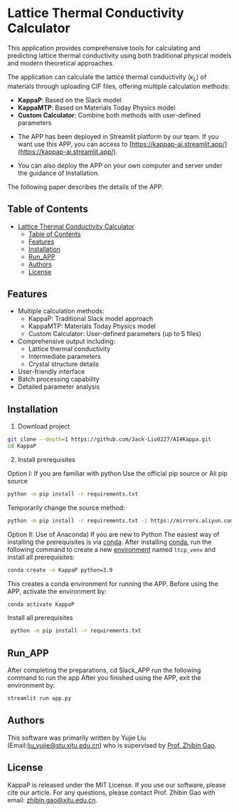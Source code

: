 # Lattice Thermal Conductivity Calculator

This application provides comprehensive tools for calculating and predicting lattice thermal conductivity using both traditional physical models and modern theoretical approaches.

The application can calculate the lattice thermal conductivity ($\kappa_L$) of materials through uploading CIF files, offering multiple calculation methods:
- **KappaP**: Based on the Slack model
- **KappaMTP**: Based on Materials Today Physics model
- **Custom Calculator**: Combine both methods with user-defined parameters

* The APP has been deployed in Streamlit platform by our team. If you want use this APP, you can access to [https://kappap-ai.streamlit.app/](https://kappap-ai.streamlit.app/).

* You can also deploy the APP on your own computer and server under the guidance of Installation.

The following paper describes the details of the APP.

## Table of Contents

- [Lattice Thermal Conductivity Calculator](#lattice-thermal-conductivity-calculator)
  - [Table of Contents](#table-of-contents)
  - [Features](#features)
  - [Installation](#installation)
  - [Run\_APP](#run_app)
  - [Authors](#authors)
  - [License](#license)

## Features

- Multiple calculation methods:
  - KappaP: Traditional Slack model approach
  - KappaMTP: Materials Today Physics model
  - Custom Calculator: User-defined parameters (up to 5 files)
- Comprehensive output including:
  - Lattice thermal conductivity
  - Intermediate parameters
  - Crystal structure details
- User-friendly interface
- Batch processing capability
- Detailed parameter analysis

## Installation


1. Download project

  ```bash
  git clone --depth=1 https://github.com/Jack-Liu0227/AI4Kappa.git
  cd KappaP
  ```
2. Install prerequisites

Option I: If you are familiar with python
    Use the official pip source or Ali pip source
  
  ```bash
  python -m pip install -r requirements.txt 
  ```
  
  Temporarily change the source method:
  
  ```bash
  python -m pip install -r requirements.txt -i https://mirrors.aliyun.com/pypi/simple/
  ```

 Option II: Use of Anaconda) If you are new to Python
    The easiest way of installing the prerequisites is via [conda](https://conda.io/docs/index.html). After installing [conda](http://conda.pydata.org/), run the following command to create a new [environment](https://conda.io/docs/user-guide/tasks/manage-environments.html) named `ltcp_venv` and install all prerequisites:
  ```bash
  conda create -n KappaP python=3.9 
  ```
  
  This creates a conda environment for running the APP. Before using the APP, activate the environment by:
  
  ```bash
  conda activate KappaP  
  ```
  
  Install all prerequisites
 ```bash
  python -m pip install -r requirements.txt
 ```
  

## Run_APP
After completing the preparations, cd Slack_APP run the following command to run the app
After you finished using the APP, exit the environment by:
```bash
streamlit run app.py
```

## Authors

This software was primarily written by Yujie Liu (Email:liu_yujie@stu.xjtu.edu.cn) who is supervised by [Prof. Zhibin Gao](https://gr.xjtu.edu.cn/web/zhibin.gao). 

## License
KappaP is released under the MIT License. 
If you use our software, please cite our article.
For any questions, please contact Prof. Zhibin Gao with email: zhibin.gao@xjtu.edu.cn.
